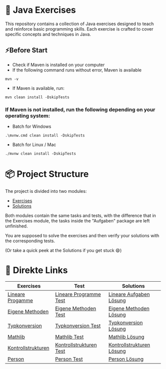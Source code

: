 # 🚀 Java Exercises
This repository contains a collection of Java exercises designed to teach and reinforce basic programming skills. Each exercise is crafted to cover specific concepts and techniques in Java.

## ⚡Before Start
* Check if Maven is installed on your computer
* If the following command runs without error, Maven is available
```shell
mvn -v
```
* If Maven is available, run:
```shell
mvn clean install -DskipTests
```
### If Maven is not installed, run the following depending on your operating system:
* Batch for Windows
```shell
.\mvnw.cmd clean install -DskipTests
```
* Batch for Linux / Mac
```shell
./mvnw clean install -DskipTests
```

# 📦 Project Structure

The project is divided into two modules:

* [Exercises](Aufgaben)
* [Solutions](Loesungen)

Both modules contain the same tasks and tests, with the difference that in the Exercises module, the tasks inside the "Aufgaben" package are left unfinished.

You are supposed to solve the exercises and then verify your solutions with the corresponding tests.

(Or take a quick peek at the Solutions if you get stuck 😄)

# 📝 Direkte Links
| Exercises                                                                                                   | Test                                                                                                                 | Solutions                                                                                                           |
|-------------------------------------------------------------------------------------------------------------|----------------------------------------------------------------------------------------------------------------------|---------------------------------------------------------------------------------------------------------------------|
| [Lineare Progamme](Aufgaben/src/main/java/de/a/fundamentals/a/lineareProgramme/LineareProgramme.java)       | [Lineare Programme Test](Aufgaben/src/test/java/de/a/fundamentals/a/lineareProgramme/LineareProgrammeTest.java)      | [Lineare Aufgaben Lösung](Loesungen/src/main/java/de/a/fundamentals/a/lineareProgramme/LineareProgramme.java)       |
| [Eigene Methoden](Aufgaben/src/main/java/de/a/fundamentals/b/eigeneMethoden/EigeneMethoden.java)            | [Eigene Methoden Test](Aufgaben/src/test/java/de/a/fundamentals/b/eigeneMethoden/EigeneMethodenTest.java)            | [Eigene Methoden Lösung](Loesungen/src/main/java/de/a/fundamentals/b/eigeneMethoden/EigeneMethoden.java)            |
| [Typkonversion](Aufgaben/src/main/java/de/a/fundamentals/c/typkonversionen/Typkonversion.java)              | [Typkonversion Test](Aufgaben/src/test/java/de/a/fundamentals/c/typkonversionen/TypkonversionTest.java)              | [Typkonversion Lösung](Loesungen/src/main/java/de/a/fundamentals/c/typkonversionen/Typkonversion.java)              |
| [Mathlib](Aufgaben/src/main/java/de/a/fundamentals/d/mathlib/Mathlib.java)                                  | [Mathlib Test](Aufgaben/src/test/java/de/a/fundamentals/d/mathlib/MathlibTest.java)                                  | [Mathlib Lösung](Loesungen/src/main/java/de/a/fundamentals/d/mathlib/Mathlib.java)                                  |
| [Kontrollstrukturen](Aufgaben/src/main/java/de/a/fundamentals/e/kontrollstrukturen/KontrollStrukturen.java) | [Kontrollstrukturen Test](Aufgaben/src/test/java/de/a/fundamentals/e/kontrollstrukturen/KontrollStrukturenTest.java) | [Kontrollstrukturen Lösung](Loesungen/src/main/java/de/a/fundamentals/e/kontrollstrukturen/KontrollStrukturen.java) |
| [Person](Aufgaben/src/main/java/de/a/fundamentals/f/klassen/Person.java)                                    | [Person Test](Aufgaben/src/test/java/de/a/fundamentals/f/klassen/PersonTest.java)                                    | [Person Lösung](Loesungen/src/main/java/de/a/fundamentals/f/klassen/Person.java)                                    |
